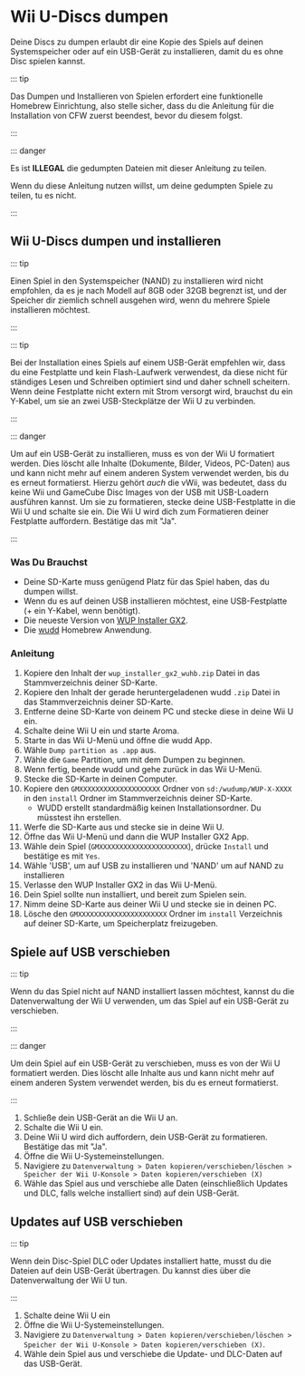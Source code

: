 # Wii U-Discs dumpen

Deine Discs zu dumpen erlaubt dir eine Kopie des Spiels auf deinen Systemspeicher oder auf ein USB-Gerät zu installieren, damit du es ohne Disc spielen kannst.

::: tip

Das Dumpen und Installieren von Spielen erfordert eine funktionelle Homebrew Einrichtung, also stelle sicher, dass du die Anleitung für die Installation von CFW zuerst beendest, bevor du diesem folgst.

:::

::: danger

Es ist **ILLEGAL** die gedumpten Dateien mit dieser Anleitung zu teilen.

Wenn du diese Anleitung nutzen willst, um deine gedumpten Spiele zu teilen, tu es nicht.

:::

## Wii U-Discs dumpen und installieren

::: tip

Einen Spiel in den Systemspeicher (NAND) zu installieren wird nicht empfohlen, da es je nach Modell auf 8GB oder 32GB begrenzt ist, und der Speicher dir ziemlich schnell ausgehen wird, wenn du mehrere Spiele installieren möchtest.

:::

::: tip

Bei der Installation eines Spiels auf einem USB-Gerät empfehlen wir, dass du eine Festplatte und kein Flash-Laufwerk verwendest, da diese nicht für ständiges Lesen und Schreiben optimiert sind und daher schnell scheitern. Wenn deine Festplatte nicht extern mit Strom versorgt wird, brauchst du ein Y-Kabel, um sie an zwei USB-Steckplätze der Wii U zu verbinden.

:::

::: danger

Um auf ein USB-Gerät zu installieren, muss es von der Wii U formatiert werden. Dies löscht alle Inhalte (Dokumente, Bilder, Videos, PC-Daten) aus und kann nicht mehr auf einem anderen System verwendet werden, bis du es erneut formatierst. Hierzu gehört _auch_ die vWii, was bedeutet, dass du keine Wii und GameCube Disc Images von der USB mit USB-Loadern ausführen kannst. Um sie zu formatieren, stecke deine USB-Festplatte in die Wii U und schalte sie ein. Die Wii U wird dich zum Formatieren deiner Festplatte auffordern. Bestätige das mit "Ja".

:::

### Was Du Brauchst

- Deine SD-Karte muss genügend Platz für das Spiel haben, das du dumpen willst.
- Wenn du es auf deinen USB installieren möchtest, eine USB-Festplatte (+ ein Y-Kabel, wenn benötigt).
- Die neueste Version von [WUP Installer GX2](https://wiiu.cdn.fortheusers.org/zips/wup_installer_gx2_wuhb.zip).
- Die [wudd](https://wiiu.cdn.fortheusers.org/zips/wudd.zip) Homebrew Anwendung.

### Anleitung

1. Kopiere den Inhalt der `wup_installer_gx2_wuhb.zip` Datei in das Stammverzeichnis deiner SD-Karte.
2. Kopiere den Inhalt der gerade heruntergeladenen wudd `.zip` Datei in das Stammverzeichnis deiner SD-Karte.
3. Entferne deine SD-Karte von deinem PC und stecke diese in deine Wii U ein.
4. Schalte deine Wii U ein und starte Aroma.
5. Starte in das Wii U-Menü und öffne die wudd App.
6. Wähle `Dump partition as .app` aus.
7. Wähle die `Game` Partition, um mit dem Dumpen zu beginnen.
8. Wenn fertig, beende wudd und gehe zurück in das Wii U-Menü.
9. Stecke die SD-Karte in deinen Computer.
10. Kopiere den `GMXXXXXXXXXXXXXXXXXXXX` Ordner von `sd:/wudump/WUP-X-XXXX` in den `install` Ordner im Stammverzeichnis deiner SD-Karte.
    - WUDD erstellt standardmäßig keinen Installationsordner. Du müsstest ihn erstellen.
11. Werfe die SD-Karte aus und stecke sie in deine Wii U.
12. Öffne das Wii U-Menü und dann die WUP Installer GX2 App.
13. Wähle dein Spiel (`GMXXXXXXXXXXXXXXXXXXXXXX`), drücke `Install` und bestätige es mit `Yes`.
14. Wähle 'USB', um auf USB zu installieren und 'NAND' um auf NAND zu installieren
15. Verlasse den WUP Installer GX2 in das Wii U-Menü.
16. Dein Spiel sollte nun installiert, und bereit zum Spielen sein.
17. Nimm deine SD-Karte aus deiner Wii U und stecke sie in deinen PC.
18. Lösche den `GMXXXXXXXXXXXXXXXXXXXXXX` Ordner im `install` Verzeichnis auf deiner SD-Karte, um Speicherplatz freizugeben.

## Spiele auf USB verschieben

::: tip

Wenn du das Spiel nicht auf NAND installiert lassen möchtest, kannst du die Datenverwaltung der Wii U verwenden, um das Spiel auf ein USB-Gerät zu verschieben.

:::

::: danger

Um dein Spiel auf ein USB-Gerät zu verschieben, muss es von der Wii U formatiert werden. Dies löscht alle Inhalte aus und kann nicht mehr auf einem anderen System verwendet werden, bis du es erneut formatierst.

:::

1. Schließe dein USB-Gerät an die Wii U an.
2. Schalte die Wii U ein.
3. Deine Wii U wird dich auffordern, dein USB-Gerät zu formatieren. Bestätige das mit "Ja".
4. Öffne die Wii U-Systemeinstellungen.
5. Navigiere zu `Datenverwaltung > Daten kopieren/verschieben/löschen > Speicher der Wii U-Konsole > Daten kopieren/verschieben (X)`
6. Wähle das Spiel aus und verschiebe alle Daten (einschließlich Updates und DLC, falls welche installiert sind) auf dein USB-Gerät.

## Updates auf USB verschieben

::: tip

Wenn dein Disc-Spiel DLC oder Updates installiert hatte, musst du die Dateien auf dein USB-Gerät übertragen. Du kannst dies über die Datenverwaltung der Wii U tun.

:::

1. Schalte deine Wii U ein
2. Öffne die Wii U-Systemeinstellungen.
3. Navigiere zu `Datenverwaltung > Daten kopieren/verschieben/löschen > Speicher der Wii U-Konsole > Daten kopieren/verschieben (X)`.
4. Wähle dein Spiel aus und verschiebe die Update- und DLC-Daten auf das USB-Gerät.
